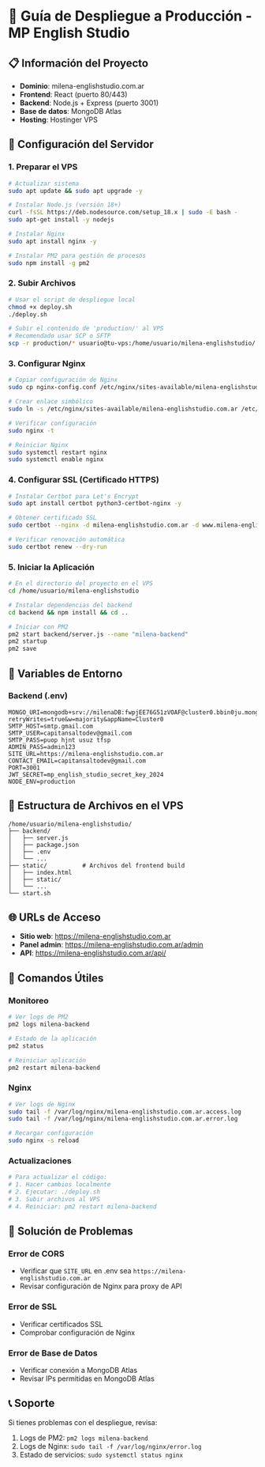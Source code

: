 # 🚀 Guía de Despliegue a Producción - MP English Studio

## 📋 Información del Proyecto
- **Dominio**: milena-englishstudio.com.ar
- **Frontend**: React (puerto 80/443)
- **Backend**: Node.js + Express (puerto 3001)
- **Base de datos**: MongoDB Atlas
- **Hosting**: Hostinger VPS

## 🔧 Configuración del Servidor

### 1. **Preparar el VPS**
```bash
# Actualizar sistema
sudo apt update && sudo apt upgrade -y

# Instalar Node.js (versión 18+)
curl -fsSL https://deb.nodesource.com/setup_18.x | sudo -E bash -
sudo apt-get install -y nodejs

# Instalar Nginx
sudo apt install nginx -y

# Instalar PM2 para gestión de procesos
sudo npm install -g pm2
```

### 2. **Subir Archivos**
```bash
# Usar el script de despliegue local
chmod +x deploy.sh
./deploy.sh

# Subir el contenido de 'production/' al VPS
# Recomendado usar SCP o SFTP
scp -r production/* usuario@tu-vps:/home/usuario/milena-englishstudio/
```

### 3. **Configurar Nginx**
```bash
# Copiar configuración de Nginx
sudo cp nginx-config.conf /etc/nginx/sites-available/milena-englishstudio.com.ar

# Crear enlace simbólico
sudo ln -s /etc/nginx/sites-available/milena-englishstudio.com.ar /etc/nginx/sites-enabled/

# Verificar configuración
sudo nginx -t

# Reiniciar Nginx
sudo systemctl restart nginx
sudo systemctl enable nginx
```

### 4. **Configurar SSL (Certificado HTTPS)**
```bash
# Instalar Certbot para Let's Encrypt
sudo apt install certbot python3-certbot-nginx -y

# Obtener certificado SSL
sudo certbot --nginx -d milena-englishstudio.com.ar -d www.milena-englishstudio.com.ar

# Verificar renovación automática
sudo certbot renew --dry-run
```

### 5. **Iniciar la Aplicación**
```bash
# En el directorio del proyecto en el VPS
cd /home/usuario/milena-englishstudio

# Instalar dependencias del backend
cd backend && npm install && cd ..

# Iniciar con PM2
pm2 start backend/server.js --name "milena-backend"
pm2 startup
pm2 save
```

## 🔐 Variables de Entorno

### Backend (.env)
```env
MONGO_URI=mongodb+srv://milenaDB:fwpjEE76G51zVOAF@cluster0.bbin0ju.mongodb.net/?retryWrites=true&w=majority&appName=Cluster0
SMTP_HOST=smtp.gmail.com
SMTP_USER=capitansaltodev@gmail.com
SMTP_PASS=puop hjnt usuz tfsp
ADMIN_PASS=admin123
SITE_URL=https://milena-englishstudio.com.ar
CONTACT_EMAIL=capitansaltodev@gmail.com
PORT=3001
JWT_SECRET=mp_english_studio_secret_key_2024
NODE_ENV=production
```

## 📁 Estructura de Archivos en el VPS
```
/home/usuario/milena-englishstudio/
├── backend/
│   ├── server.js
│   ├── package.json
│   ├── .env
│   └── ...
├── static/          # Archivos del frontend build
│   ├── index.html
│   ├── static/
│   └── ...
└── start.sh
```

## 🌐 URLs de Acceso
- **Sitio web**: https://milena-englishstudio.com.ar
- **Panel admin**: https://milena-englishstudio.com.ar/admin
- **API**: https://milena-englishstudio.com.ar/api/

## 🔧 Comandos Útiles

### Monitoreo
```bash
# Ver logs de PM2
pm2 logs milena-backend

# Estado de la aplicación
pm2 status

# Reiniciar aplicación
pm2 restart milena-backend
```

### Nginx
```bash
# Ver logs de Nginx
sudo tail -f /var/log/nginx/milena-englishstudio.com.ar.access.log
sudo tail -f /var/log/nginx/milena-englishstudio.com.ar.error.log

# Recargar configuración
sudo nginx -s reload
```

### Actualizaciones
```bash
# Para actualizar el código:
# 1. Hacer cambios localmente
# 2. Ejecutar: ./deploy.sh
# 3. Subir archivos al VPS
# 4. Reiniciar: pm2 restart milena-backend
```

## 🚨 Solución de Problemas

### Error de CORS
- Verificar que `SITE_URL` en .env sea `https://milena-englishstudio.com.ar`
- Revisar configuración de Nginx para proxy de API

### Error de SSL
- Verificar certificados SSL
- Comprobar configuración de Nginx

### Error de Base de Datos
- Verificar conexión a MongoDB Atlas
- Revisar IPs permitidas en MongoDB Atlas

## 📞 Soporte
Si tienes problemas con el despliegue, revisa:
1. Logs de PM2: `pm2 logs milena-backend`
2. Logs de Nginx: `sudo tail -f /var/log/nginx/error.log`
3. Estado de servicios: `sudo systemctl status nginx`

